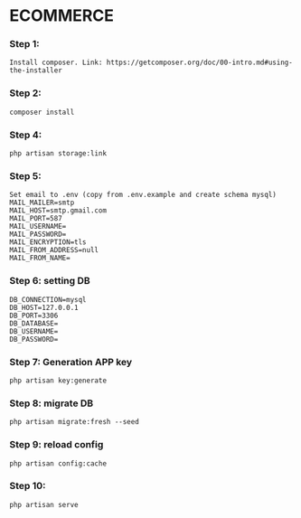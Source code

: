 # ECOMMERCE


### Step 1:

    Install composer. Link: https://getcomposer.org/doc/00-intro.md#using-the-installer


### Step 2:

    composer install


### Step 4:

    php artisan storage:link


### Step 5: 

    Set email to .env (copy from .env.example and create schema mysql)
    MAIL_MAILER=smtp
    MAIL_HOST=smtp.gmail.com
    MAIL_PORT=587
    MAIL_USERNAME=
    MAIL_PASSWORD=
    MAIL_ENCRYPTION=tls
    MAIL_FROM_ADDRESS=null
    MAIL_FROM_NAME=


### Step 6: setting DB

    DB_CONNECTION=mysql
    DB_HOST=127.0.0.1
    DB_PORT=3306
    DB_DATABASE=
    DB_USERNAME=
    DB_PASSWORD=


### Step 7: Generation APP key

    php artisan key:generate


### Step 8: migrate DB

    php artisan migrate:fresh --seed


### Step 9: reload config

    php artisan config:cache


### Step 10:

    php artisan serve

